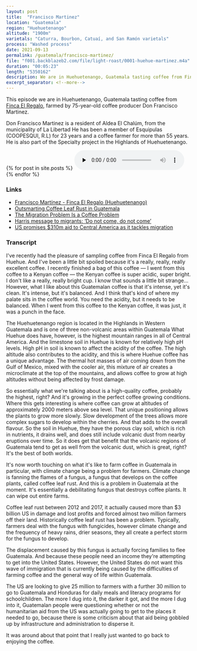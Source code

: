 ```yaml
---
layout: post
title:  "Francisco Martinez"
location: "Guatemala"
region: "Huehuetenango"
altitude: "1900m"
varietals: "Caturra, Bourbon, Catuaí, and San Ramón varietals"
process: "Washed process"
date: 2021-09-13
permalink: /guatemala/francisco-martinez/
file: "f001.backblazeb2.com/file/light-roast/0001-huehue-martinez.m4a"
duration: "00:05:23"
length: "5350162"
description: We are in Huehuetenango, Guatemala tasting coffee from Finca El Regalo, farmed by 75-year-old coffee producer Don Francisco Martinez.
excerpt_separator: <!--more-->
---
```


<section class="my-4 space-y-4 font-body text-gray-400">
<p>This episode we are in Huehuetenango, Guatemala tasting coffee from <a class="text-white border-b border-gray-300 hover:border-b border-gray-400 hover:border-gray-100" href="https://samplecoffee.com.au/coffee/francisco-martinez">Finca El Regalo</a>, farmed by 75-year-old coffee producer Don Francisco Martinez.</p>
<p>Don Francisco Martinez is a resident of Aldea El Chalúm, from the municipality of La Libertad He has been a member of Esquipulas (COOPESQUI, R.L) for 23 years and a coffee farmer for more than 55 years. He is also part of the Specialty project in the Highlands of Huehuetenango.</p>
</section>

<!--more-->
{% for post in site.posts %}
<audio class="my-8 w-full h-8" src="https://{{ post.file }}" controls="" preload="none"></audio>
{% endfor %}

<h3 class="mb-4 font-display text-xl text-white">Links</h3>
<ul class="ml-4 font-body list-disc text-white">
	<li><a class="text-white border-b border-gray-300 hover:border-b border-gray-400 hover:border-gray-100" href="https://samplecoffee.com.au/coffee/francisco-martinez">Francisco Martínez - Finca El Regalo (Huehuetenango)</a></li>
	<li><a class="text-white border-b border-gray-300 hover:border-b border-gray-400 hover:border-gray-100" href="https://www.crs.org/stories/outsmarting-coffee-leaf-rust-guatemala">Outsmarting Coffee Leaf Rust in Guatemala</a></li>
	<li><a class="text-white border-b border-gray-300 hover:border-b border-gray-400 hover:border-gray-100" href="https://www.washingtonpost.com/world/2019/06/11/falling-coffee-prices-drive-guatemalan-migration-united-states/">The Migration Problem Is a Coffee Problem</a></li>
	<li><a class="text-white border-b border-gray-300 hover:border-b border-gray-400 hover:border-gray-100" href="https://www.aljazeera.com/news/2021/6/7/harris-meets-guatemalan-president-tackles-immigration">Harris message to migrants: ‘Do not come, do not come’</a></li>
	<li><a class="text-white border-b border-gray-300 hover:border-b border-gray-400 hover:border-gray-100" href="https://www.aljazeera.com/news/2021/4/27/central-america">US promises $310m aid to Central America as it tackles migration</a></li>
</ul>
<h3 class="my-4 font-display text-xl text-white">Transcript</h3>
<section class="font-body text-sm space-y-2 text-gray-400">
<p>I've recently had the pleasure of sampling coffee from Finca El Regalo from Huehue. And I've been a little bit spoiled because it's a really, really, really excellent coffee. I recently finished a bag of this coffee — I went from this coffee to a Kenyan coffee — the Kenyan coffee is super acidic, super bright. I don't like a really, really bright cup. I know that sounds a little bit strange… However, what I like about this Guatemalan coffee is that it's intense, yet it's clean. It's intense, but it's balanced. And I think that's kind of where my palate sits in the coffee world. You need the acidity, but it needs to be balanced. When I went from this coffee to the Kenyan coffee, it was just, it was a punch in the face.</p>
<p>The Huehuetenango region is located in the Highlands in Western Guatemala and is one of three non-volcanic areas within Guatemala What Huehue does have, however, is the highest mountain ranges in all of Central America. And the limestone soil in Huehue is known for relatively high pH levels. High pH in soil is known to affect the acidity of the coffee. The high altitude also contributes to the acidity, and this is where Huehue coffee has a unique advantage. The thermal hot masses of air coming down from the Gulf of Mexico, mixed with the cooler air, this mixture of air creates a microclimate at the top of the mountains, and allows coffee to grow at high altitudes without being affected by frost damage.</p>
<p>So essentially what we're talking about is a high-quality coffee, probably the highest, right? And it's growing in the perfect coffee growing conditions. Where this gets interesting is where coffee can grow at altitudes of approximately 2000 meters above sea level. That unique positioning allows the plants to grow more slowly. Slow development of the trees allows more complex sugars to develop within the cherries. And that adds to the overall flavour. So the soil in Huehue, they have the porous clay soil, which is rich in nutrients, it drains well, and does still include volcanic dust from nearby eruptions over time. So it does get that benefit that the volcanic regions of Guatemala tend to get as well from the volcanic dust, which is great, right? It's the best of both worlds.</p>
<p>It's now worth touching on what it's like to farm coffee in Guatemala in particular, with climate change being a problem for farmers. Climate change is fanning the flames of a fungus, a fungus that develops on the coffee plants, called coffee leaf rust. And this is a problem in Guatemala at the moment. It's essentially a debilitating fungus that destroys coffee plants. It can wipe out entire farms.</p>
<p>Coffee leaf rust between 2012 and 2017, it actually caused more than $3 billion US in damage and lost profits and forced almost two million farmers off their land. Historically coffee leaf rust has been a problem. Typically, farmers deal with the fungus with fungicides, however climate change and the frequency of heavy rains, drier seasons, they all create a perfect storm for the fungus to develop.</p>
<p>The displacement caused by this fungus is actually forcing families to flee Guatemala. And because these people need an income they're attempting to get into the United States. However, the United States do not want this wave of immigration that is currently being caused by the difficulties of farming coffee and the general way of life within Guatemala.</p>
<p>The US are looking to give 25 million to farmers with a further 30 million to go to Guatemala and Honduras for daily meals and literacy programs for schoolchildren. The more I dug into it, the darker it got, and the more I dug into it, Guatemalan people were questioning whether or not the humanitarian aid from the US was actually going to get to the places it needed to go, because there is some criticism about that aid being gobbled up by infrastructure and administration to disperse it.</p>
<p>It was around about that point that I really just wanted to go back to enjoying the coffee.</p>
</section>
